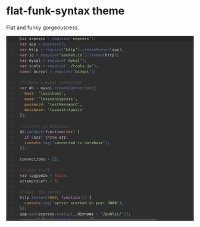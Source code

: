 # flat-funk-syntax theme

Flat and funky gorgeousness.

![A screenshot of your theme](screenshot.png)
